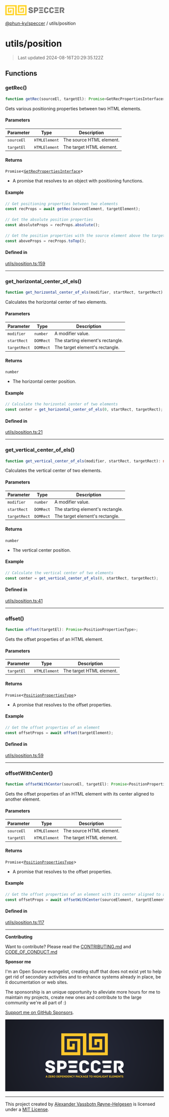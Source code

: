 <div>
  <img alt="SPECCER logo" src="https://raw.githubusercontent.com/phun-ky/speccer/main/public/logo-speccer-horizontal-colored-package.svg?raw=true" style="max-height:32px;" />
</div>

[@phun-ky/speccer](../README.md) / utils/position

# utils/position

> Last updated 2024-08-16T20:29:35.122Z

## Functions

### getRec()

```ts
function getRec(sourceEl, targetEl): Promise<GetRecPropertiesInterface>;
```

Gets various positioning properties between two HTML elements.

#### Parameters

| Parameter  | Type          | Description              |
| ---------- | ------------- | ------------------------ |
| `sourceEl` | `HTMLElement` | The source HTML element. |
| `targetEl` | `HTMLElement` | The target HTML element. |

#### Returns

`Promise`\<[`GetRecPropertiesInterface`](../types/interfaces/position.md#getrecpropertiesinterface)>

- A promise that resolves to an object with positioning functions.

#### Example

```ts
// Get positioning properties between two elements
const recProps = await getRec(sourceElement, targetElement);

// Get the absolute position properties
const absoluteProps = recProps.absolute();

// Get the position properties with the source element above the target element
const aboveProps = recProps.toTop();
```

#### Defined in

[utils/position.ts:159](https://github.com/phun-ky/speccer/blob/main/src/utils/position.ts#L159)

---

### get_horizontal_center_of_els()

```ts
function get_horizontal_center_of_els(modifier, startRect, targetRect): number;
```

Calculates the horizontal center of two elements.

#### Parameters

| Parameter    | Type      | Description                       |
| ------------ | --------- | --------------------------------- |
| `modifier`   | `number`  | A modifier value.                 |
| `startRect`  | `DOMRect` | The starting element's rectangle. |
| `targetRect` | `DOMRect` | The target element's rectangle.   |

#### Returns

`number`

- The horizontal center position.

#### Example

```ts
// Calculate the horizontal center of two elements
const center = get_horizontal_center_of_els(0, startRect, targetRect);
```

#### Defined in

[utils/position.ts:21](https://github.com/phun-ky/speccer/blob/main/src/utils/position.ts#L21)

---

### get_vertical_center_of_els()

```ts
function get_vertical_center_of_els(modifier, startRect, targetRect): number;
```

Calculates the vertical center of two elements.

#### Parameters

| Parameter    | Type      | Description                       |
| ------------ | --------- | --------------------------------- |
| `modifier`   | `number`  | A modifier value.                 |
| `startRect`  | `DOMRect` | The starting element's rectangle. |
| `targetRect` | `DOMRect` | The target element's rectangle.   |

#### Returns

`number`

- The vertical center position.

#### Example

```ts
// Calculate the vertical center of two elements
const center = get_vertical_center_of_els(0, startRect, targetRect);
```

#### Defined in

[utils/position.ts:41](https://github.com/phun-ky/speccer/blob/main/src/utils/position.ts#L41)

---

### offset()

```ts
function offset(targetEl): Promise<PositionPropertiesType>;
```

Gets the offset properties of an HTML element.

#### Parameters

| Parameter  | Type          | Description              |
| ---------- | ------------- | ------------------------ |
| `targetEl` | `HTMLElement` | The target HTML element. |

#### Returns

`Promise`\<[`PositionPropertiesType`](../types/position.md#positionpropertiestype)>

- A promise that resolves to the offset properties.

#### Example

```ts
// Get the offset properties of an element
const offsetProps = await offset(targetElement);
```

#### Defined in

[utils/position.ts:59](https://github.com/phun-ky/speccer/blob/main/src/utils/position.ts#L59)

---

### offsetWithCenter()

```ts
function offsetWithCenter(sourceEl, targetEl): Promise<PositionPropertiesType>;
```

Gets the offset properties of an HTML element with its center aligned to another element.

#### Parameters

| Parameter  | Type          | Description              |
| ---------- | ------------- | ------------------------ |
| `sourceEl` | `HTMLElement` | The source HTML element. |
| `targetEl` | `HTMLElement` | The target HTML element. |

#### Returns

`Promise`\<[`PositionPropertiesType`](../types/position.md#positionpropertiestype)>

- A promise that resolves to the offset properties.

#### Example

```ts
// Get the offset properties of an element with its center aligned to another element
const offsetProps = await offsetWithCenter(sourceElement, targetElement);
```

#### Defined in

[utils/position.ts:117](https://github.com/phun-ky/speccer/blob/main/src/utils/position.ts#L117)

---

**Contributing**

Want to contribute? Please read the [CONTRIBUTING.md](https://github.com/phun-ky/speccer/blob/main/CONTRIBUTING.md) and [CODE_OF_CONDUCT.md](https://github.com/phun-ky/speccer/blob/main/CODE_OF_CONDUCT.md)

**Sponsor me**

I'm an Open Source evangelist, creating stuff that does not exist yet to help get rid of secondary activities and to enhance systems already in place, be it documentation or web sites.

The sponsorship is an unique opportunity to alleviate more hours for me to maintain my projects, create new ones and contribute to the large community we're all part of :)

[Support me on GitHub Sponsors](https://github.com/sponsors/phun-ky).

![Speccer banner, with logo and slogan: A zero dependency package to highlight elements](https://github.com/phun-ky/speccer/blob/main/public/speccer-banner.png?raw=true)

---

This project created by [Alexander Vassbotn Røyne-Helgesen](http://phun-ky.net) is licensed under a [MIT License](https://choosealicense.com/licenses/mit/).

